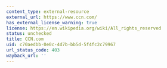 ```yaml
---
content_type: external-resource
external_url: https://www.ccn.com/
has_external_license_warning: true
license: https://en.wikipedia.org/wiki/All_rights_reserved
status: unchecked
title: CCN.com
uid: c70aedbb-0e0c-4d7b-bb5d-5f4fc2c79967
url_status_code: 403
wayback_url: ''
---
```

